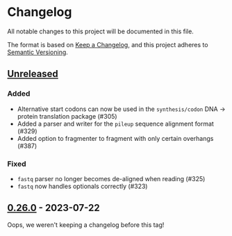 # Changelog

All notable changes to this project will be documented in this file.

The format is based on [Keep a Changelog](https://keepachangelog.com/en/1.0.0/),
and this project adheres to [Semantic Versioning](https://semver.org/spec/v2.0.0.html).

## [Unreleased]

### Added
- Alternative start codons can now be used in the `synthesis/codon` DNA -> protein translation package (#305)
- Added a parser and writer for the `pileup` sequence alignment format (#329)
- Added option to fragmenter to fragment with only certain overhangs (#387)

### Fixed
- `fastq` parser no longer becomes de-aligned when reading (#325)
- `fastq` now handles optionals correctly (#323)

## [0.26.0] - 2023-07-22
Oops, we weren't keeping a changelog before this tag!

[unreleased]: https://github.com/TimothyStiles/poly/compare/v0.26.0...main
[0.26.0]: https://github.com/TimothyStiles/poly/releases/tag/v0.26.0
